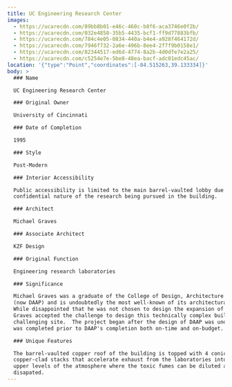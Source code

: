 ```yaml
---
title: UC Engineering Research Center
images:
  - https://ucarecdn.com/89bb8b01-e46c-460c-b8f6-aca3746e0f2b/
  - https://ucarecdn.com/032e4858-35b5-4435-bcf1-ff9d77883bfb/
  - https://ucarecdn.com/784c4e05-0834-440a-b4e4-a928f464172d/
  - https://ucarecdn.com/7946f732-2a6e-496b-8ee4-2f7f9b0158e1/
  - https://ucarecdn.com/82344517-ed6d-4774-8a2b-4d0dfe7e2a25/
  - https://ucarecdn.com/c5254e7e-5be8-48ea-bacf-adc01edc45ac/
location: '{"type":"Point","coordinates":[-84.515263,39.133334]}'
body: >
  ### Name

  UC Engineering Research Center

  ### Original Owner

  University of Cincinnati

  ### Date of Completion

  1995

  ### Style

  Post-Modern

  ### Interior Accessibility

  Public accessibility is limited to the main barrel-vaulted lobby due to the
  confidential nature of the research being pursued in the building.

  ### Architect

  Michael Graves

  ### Associate Architect

  KZF Design

  ### Original Function

  Engineering research laboratories

  ### Significance

  Michael Graves was a graduate of the College of Design, Architecture and Art
  (now DAAP) and is undoubtedly the most well-known of its architectural alumni.
  While disappointed that he was not chosen to design the expansion of DAAP,
  Graves accepted the challenge to design this technically complex building on a
  challenging site.  The project began after the design of DAAP was underway and
  was completed prior to DAAP's completion both on-time and on-budget.  

  ### Unique Features

  The barrel-vaulted copper roof of the building is topped with 4 conical
  copper-clad stacks that accelerate exhaust from the laboratories into the
  upper levels of the atmosphere where the toxic fumes can be diluted and
  disapated.
---
```

